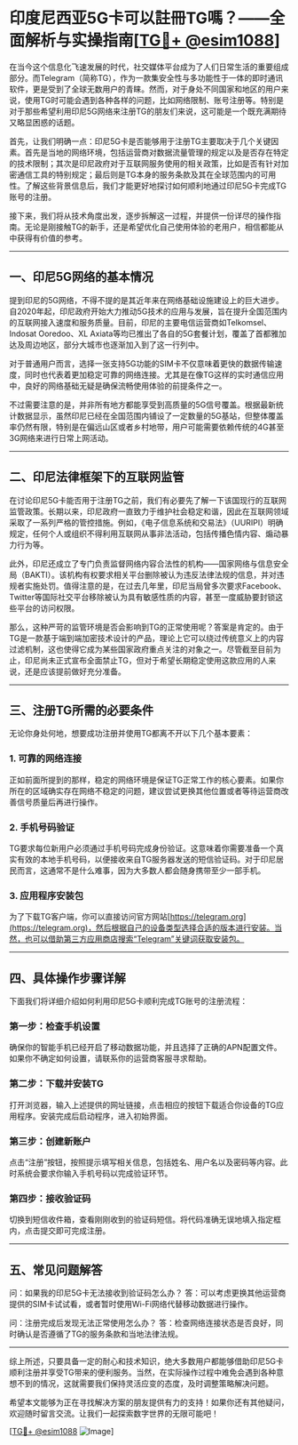 # 印度尼西亚5G卡可以註冊TG嗎？——全面解析与实操指南[[TG💪+ @esim1088](https://t.me/s/esim1088)]

在当今这个信息化飞速发展的时代，社交媒体平台成为了人们日常生活的重要组成部分。而Telegram（简称TG），作为一款集安全性与多功能性于一体的即时通讯软件，更是受到了全球无数用户的青睐。然而，对于身处不同国家和地区的用户来说，使用TG时可能会遇到各种各样的问题，比如网络限制、账号注册等。特别是对于那些希望利用印尼5G网络来注册TG的朋友们来说，这可能是一个既充满期待又略显困惑的话题。

首先，让我们明确一点：印尼5G卡是否能够用于注册TG主要取决于几个关键因素。首先是当地的网络环境，包括运营商对数据流量管理的规定以及是否存在特定的技术限制；其次是印尼政府对于互联网服务使用的相关政策，比如是否有针对加密通信工具的特别规定；最后则是TG本身的服务条款及其在全球范围内的可用性。了解这些背景信息后，我们才能更好地探讨如何顺利地通过印尼5G卡完成TG账号的注册。

接下来，我们将从技术角度出发，逐步拆解这一过程，并提供一份详尽的操作指南。无论是刚接触TG的新手，还是希望优化自己使用体验的老用户，相信都能从中获得有价值的参考。

---

## 一、印尼5G网络的基本情况

提到印尼的5G网络，不得不提的是其近年来在网络基础设施建设上的巨大进步。自2020年起，印尼政府开始大力推动5G技术的应用与发展，旨在提升全国范围内的互联网接入速度和服务质量。目前，印尼的主要电信运营商如Telkomsel、Indosat Ooredoo、XL Axiata等均已推出了各自的5G套餐计划，覆盖了首都雅加达及周边地区，部分大城市也逐渐加入到了这一行列中。

对于普通用户而言，选择一张支持5G功能的SIM卡不仅意味着更快的数据传输速度，同时也代表着更加稳定可靠的网络连接。尤其是在像TG这样的实时通信应用中，良好的网络基础无疑是确保流畅使用体验的前提条件之一。

不过需要注意的是，并非所有地方都能享受到高质量的5G信号覆盖。根据最新统计数据显示，虽然印尼已经在全国范围内铺设了一定数量的5G基站，但整体覆盖率仍然有限，特别是在偏远山区或者乡村地带，用户可能需要依赖传统的4G甚至3G网络来进行日常上网活动。

---

## 二、印尼法律框架下的互联网监管

在讨论印尼5G卡能否用于注册TG之前，我们有必要先了解一下该国现行的互联网监管政策。长期以来，印尼政府一直致力于维护社会稳定和谐，因此在互联网领域采取了一系列严格的管控措施。例如，《电子信息系统和交易法》（UURIPI）明确规定，任何个人或组织不得利用互联网从事非法活动，包括传播色情内容、煽动暴力行为等。

此外，印尼还成立了专门负责监督网络内容合法性的机构——国家网络与信息安全局（BAKTI）。该机构有权要求相关平台删除被认为违反法律法规的信息，并对违规者实施处罚。值得注意的是，在过去几年里，印尼当局曾多次要求Facebook、Twitter等国际社交平台移除被认为具有敏感性质的内容，甚至一度威胁要封锁这些平台的访问权限。

那么，这种严苛的监管环境是否会影响到TG的正常使用呢？答案是肯定的。由于TG是一款基于端到端加密技术设计的产品，理论上它可以绕过传统意义上的内容过滤机制，这也使得它成为某些国家政府重点关注的对象之一。尽管截至目前为止，印尼尚未正式宣布全面禁止TG，但对于希望长期稳定使用这款应用的人来说，还是应该提前做好充分准备。

---

## 三、注册TG所需的必要条件

无论你身处何地，想要成功注册并使用TG都离不开以下几个基本要素：

### 1. 可靠的网络连接
正如前面所提到的那样，稳定的网络环境是保证TG正常工作的核心要素。如果你所在的区域确实存在网络不稳定的问题，建议尝试更换其他位置或者等待运营商改善信号质量后再进行操作。

### 2. 手机号码验证
TG要求每位新用户必须通过手机号码完成身份验证。这意味着你需要准备一个真实有效的本地手机号码，以便接收来自TG服务器发送的短信验证码。对于印尼居民而言，这通常不是什么难事，因为大多数人都会随身携带至少一部手机。

### 3. 应用程序安装包
为了下载TG客户端，你可以直接访问官方网站[https://telegram.org](https://telegram.org)，然后根据自己的设备类型选择合适的版本进行安装。当然，也可以借助第三方应用商店搜索“Telegram”关键词获取安装包。

---

## 四、具体操作步骤详解

下面我们将详细介绍如何利用印尼5G卡顺利完成TG账号的注册流程：

### 第一步：检查手机设置
确保你的智能手机已经开启了移动数据功能，并且选择了正确的APN配置文件。如果你不确定如何设置，请联系你的运营商客服寻求帮助。

### 第二步：下载并安装TG
打开浏览器，输入上述提供的网址链接，点击相应的按钮下载适合你设备的TG应用程序。安装完成后启动程序，进入初始界面。

### 第三步：创建新账户
点击“注册”按钮，按照提示填写相关信息，包括姓名、用户名以及密码等内容。此时系统会要求你输入手机号码以完成验证环节。

### 第四步：接收验证码
切换到短信收件箱，查看刚刚收到的验证码短信。将代码准确无误地填入指定框内，点击提交即可完成注册。

---

## 五、常见问题解答

问：如果我的印尼5G卡无法接收到验证码怎么办？
答：可以考虑更换其他运营商提供的SIM卡试试看，或者暂时使用Wi-Fi网络代替移动数据进行操作。

问：注册完成后发现无法正常使用怎么办？
答：检查网络连接状态是否良好，同时确认是否遵循了TG的服务条款和当地法律法规。

---

综上所述，只要具备一定的耐心和技术知识，绝大多数用户都能够借助印尼5G卡顺利注册并享受TG带来的便利服务。当然，在实际操作过程中难免会遇到各种意想不到的情况，这就需要我们保持灵活应变的态度，及时调整策略解决问题。

希望本文能够为正在寻找解决方案的朋友提供有力的支持！如果你还有其他疑问，欢迎随时留言交流。让我们一起探索数字世界的无限可能吧！

[[TG💪+ @esim1088](https://t.me/s/esim1088) ![Image](https://i.postimg.cc/4NQfJmqS/Snipaste-2025-05-13-00-14-12.png)]